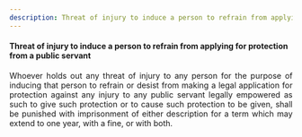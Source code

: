 ```yaml
---
description: Threat of injury to induce a person to refrain from applying for protection from a public servant
---
```


#### Threat of injury to induce a person to refrain from applying for protection from a public servant
<div style="text-align: justify">

Whoever holds out any threat of injury to any person for the purpose of inducing that person to refrain or desist from making a legal application for protection against any injury to any public servant legally empowered as such to give such protection or to cause such protection to be given, shall be punished with imprisonment of either description for a term which may extend to one year, with a fine, or with both.

</div>

